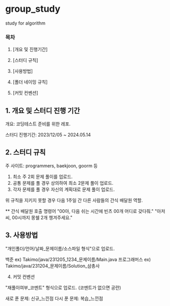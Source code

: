 # group_study
study for algorithm

### 목차
1. [개요 및 진행기간]

2. [스터디 규칙]

3. [사용방법]

4. [폴더 네이밍 규칙]

5. [커밋 컨벤션]

## 1. 개요 및 스터디 진행 기간

개요: 코딩테스트 준비를 위한 레포.

스터디 진행기간: 2023/12/05 ~ 2024.05.14

## 2. 스터디 규칙

주 사이트: programmers, baekjoon, goorm 등

1. 최소 주 2회 문제 풀이를 업로드.
2. 공통 문제를 풀 경우 상의하여 최소 2문제 풀이 업로드.
3. 각자 문제를 풀 경우 자신의 계획대로 문제 풀이 업로드.

위 규칙을 지키지 못할 경우 다음 1주일 간 다른 사람들의 간식 배달원 역할.

** 간식 배달원 호출 명령어
"00아, 다음 쉬는 시간에 빈츠 00개 어디로 갖다줘."
"아저씨, 00시까지 몽쉘 2개 챙겨주세요."

## 3. 사용방법
"개인폴더/언어/날짜_문제이름/소스파일 형식"으로 업로드.

백준 ex) Takimo/java/231205_1234_문제이름/Main.java
프로그래머스 ex) Takimo/java/231204_문제이름/Solution_삼총사


4. 커밋 컨벤션

"재풀이여부_코멘트" 형식으로 업로드.
(코멘트가 없으면 공란)

새로 푼 문제: 신규_느낀점
다시 푼 문제: 복습_느낀점
